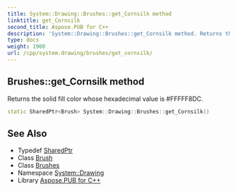 ```yaml
---
title: System::Drawing::Brushes::get_Cornsilk method
linktitle: get_Cornsilk
second_title: Aspose.PUB for C++
description: 'System::Drawing::Brushes::get_Cornsilk method. Returns the solid fill color whose hexadecimal value is #FFFFF8DC in C++.'
type: docs
weight: 1900
url: /cpp/system.drawing/brushes/get_cornsilk/
---
```

## Brushes::get_Cornsilk method


Returns the solid fill color whose hexadecimal value is #FFFFF8DC.

```cpp
static SharedPtr<Brush> System::Drawing::Brushes::get_Cornsilk()
```

## See Also

* Typedef [SharedPtr](../../../system/sharedptr/)
* Class [Brush](../../brush/)
* Class [Brushes](../)
* Namespace [System::Drawing](../../)
* Library [Aspose.PUB for C++](../../../)
